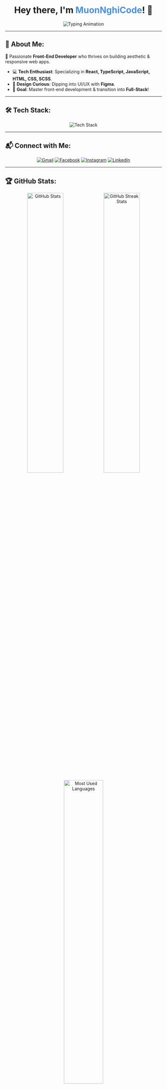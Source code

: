  <h1 align="center">Hey there, I'm <span style="color:#4A90E2">MuonNghiCode</span>! 👋</h1>

<p align="center">
  <img src="https://readme-typing-svg.demolab.com?font=Fira+Code&weight=600&size=28&pause=1000&color=FFD700&center=true&vCenter=true&width=600&lines=Front-End+Developer;React%2C+TypeScript+Lover;Crafting+Pixel-Perfect+Designs;Code+%2B+Coffee+%3D+❤️" alt="Typing Animation" />
</p>

---

## 🚀 About Me:
🎨 Passionate **Front-End Developer** who thrives on building aesthetic & responsive web apps.
- 💻 **Tech Enthusiast**: Specializing in **React, TypeScript, JavaScript, HTML, CSS, SCSS**.
- 🎨 **Design Curious**: Dipping into UI/UX with **Figma**.
- 📌 **Goal**: Master front-end development & transition into **Full-Stack**!

---

## 🛠️ Tech Stack:
<p align="center">
  <img src="https://skillicons.dev/icons?i=react,typescript,javascript,html,css,sass,tailwind,figma" alt="Tech Stack" />
</p>

---

## 📬 Connect with Me:
<p align="center">
  <a href="mailto:youremail@gmail.com"><img src="https://img.shields.io/badge/Gmail-D14836?style=for-the-badge&logo=gmail&logoColor=white" alt="Gmail"></a>
  <a href="https://www.facebook.com/minhqquan.pham/"><img src="https://img.shields.io/badge/Facebook-1877F2?style=for-the-badge&logo=facebook&logoColor=white" alt="Facebook"></a>
  <a href="https://www.instagram.com/_minhqquan/"><img src="https://img.shields.io/badge/Instagram-E4405F?style=for-the-badge&logo=instagram&logoColor=white" alt="Instagram"></a>
  <a href="https://www.linkedin.com/in/quan-code1610/"><img src="https://img.shields.io/badge/LinkedIn-0077B5?style=for-the-badge&logo=linkedin&logoColor=white" alt="LinkedIn"></a>
</p>

---

## 🏆 GitHub Stats:
<p align="center">
  <img src="https://github-readme-stats.vercel.app/api?username=MuonNghiCode&show_icons=true&theme=tokyonight&count_private=true" alt="GitHub Stats" width="48%"/>
  <img src="https://github-readme-streak-stats.herokuapp.com/?user=MuonNghiCode&theme=tokyonight" alt="GitHub Streak Stats" width="48%"/>
</p>
<p align="center">
  <img src="https://github-readme-stats.vercel.app/api/top-langs/?username=MuonNghiCode&layout=compact&langs_count=6&theme=tokyonight" alt="Most Used Languages" width="50%"/>
</p>

---

## ✨ Featured Projects:
🚀 **Some of my favorite projects!**
- 🎨 **Portfolio Website**: [Live Demo](#) | [Code](#)
- 🛒 **React E-commerce App**: [Live Demo](https://coway-sigma.vercel.app/) | [Code](https://github.com/MuonNghiCode/coway)
- 🎭 **UI/UX Design Concepts**: [View on Figma](#)

---

<p align="center">
  <img src="https://media.giphy.com/media/qgQUggAC3Pfv687qPC/giphy.gif" width="350" alt="Coding Gif">
</p>

---

## ⚡ Fun Fact:
> **"I want to quit coding!"** - But I won't stop until I build something awesome! 💪
